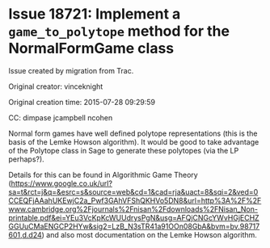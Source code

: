 # Issue 18721: Implement a `game_to_polytope` method for the NormalFormGame class

Issue created by migration from Trac.

Original creator: vinceknight

Original creation time: 2015-07-28 09:29:59

CC:  dimpase jcampbell ncohen

Normal form games have well defined polytope representations (this is the basis of the Lemke Howson algorithm). It would be good to take advantage of the Polytope class in Sage to generate these polytopes (via the LP perhaps?).

Details for this can be found in Algorithmic Game Theory (https://www.google.co.uk/url?sa=t&rct=j&q=&esrc=s&source=web&cd=1&cad=rja&uact=8&sqi=2&ved=0CCEQFjAAahUKEwjC2a_Pwf3GAhVFShQKHVo5DN8&url=http%3A%2F%2Fwww.cambridge.org%2Fjournals%2Fnisan%2Fdownloads%2FNisan_Non-printable.pdf&ei=YEu3VcKpKcWUUdrysPgN&usg=AFQjCNGcYWvHGjECHZGGUuCMaENGCP2HYw&sig2=LzB_N3sTR41a91OOn08GbA&bvm=bv.98717601,d.d24) and also most documentation on the Lemke Howson algorithm.

